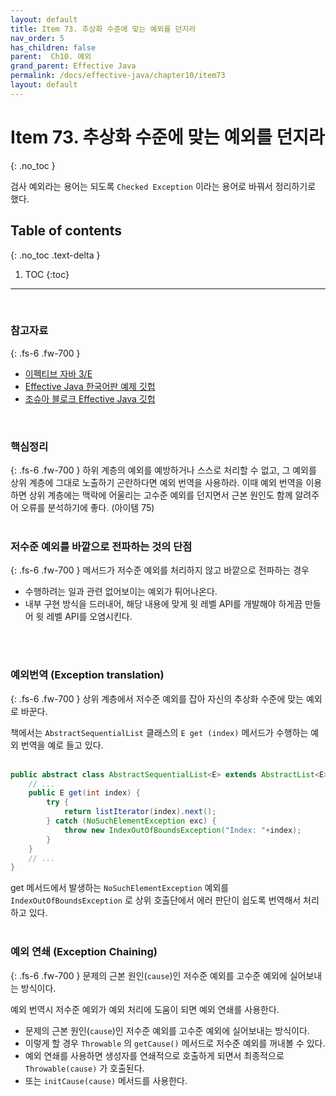 ```yaml
---
layout: default
title: Item 73. 추상화 수준에 맞는 예외를 던지라
nav_order: 5
has_children: false
parent:  Ch10. 예외
grand_parent: Effective Java
permalink: /docs/effective-java/chapter10/item73
layout: default
---
```




# Item 73. 추상화 수준에 맞는 예외를 던지라
{: .no_toc }

검사 예외라는 용어는 되도록 `Checked Exception` 이라는 용어로 바꿔서 정리하기로 했다.<br>

## Table of contents
{: .no_toc .text-delta }

1. TOC
{:toc}

---

<br>

### 참고자료
{: .fs-6 .fw-700 }

- [이펙티브 자바 3/E](http://www.yes24.com/Product/Goods/65551284)
- [Effective Java 한국어판 예제 깃헙](https://github.com/WegraLee)
- [조슈아 블로크 Effective Java 깃헙](https://github.com/jbloch/effective-java-3e-source-code/tree/master/src/effectivejava)
  <br>
<br>

### 핵심정리
{: .fs-6 .fw-700 }
하위 계층의 예외를 예방하거나 스스로 처리할 수 없고, 그 예외를 상위 계층에 그대로 노출하기 곤란하다면 예외 번역을 사용하라. 이때 예외 번역을 이용하면 상위 계층에는 맥락에 어울리는 고수준 예외를 던지면서 근본 원인도 함께 알려주어 오류를 분석하기에 좋다. (아이템 75)<br>
<br>

### 저수준 예외를 바깥으로 전파하는 것의 단점
{: .fs-6 .fw-700 }
메서드가 저수준 예외를 처리하지 않고 바깥으로 전파하는 경우
- 수행하려는 일과 관련 없어보이는 예외가 튀어나온다.
- 내부 구현 방식을 드러내어, 해당 내용에 맞게 윗 레벨 API를 개발해야 하게끔 만들어 윗 레벨 API를 오염시킨다.
<br>
<br>

### 예외번역 (Exception translation)
{: .fs-6 .fw-700 }
상위 계층에서 저수준 예외를 잡아 자신의 추상화 수준에 맞는 예외로 바꾼다.<br>

책에서는 `AbstractSequentialList` 클래스의 `E get (index)` 메서드가 수행하는 예외 번역을 예로 들고 있다.<br>
<br>

```java
public abstract class AbstractSequentialList<E> extends AbstractList<E> {
    // ...
    public E get(int index) {
        try {
            return listIterator(index).next();
        } catch (NoSuchElementException exc) {
            throw new IndexOutOfBoundsException("Index: "+index);
        }
    }
    // ...
}
```

get 메서드에서 발생하는 `NoSuchElementException` 예외를`IndexOutOfBoundsException` 로 상위 호출단에서 에러 판단이 쉽도록 번역해서 처리하고 있다.<br>
<br>

### 예외 연쇄 (Exception Chaining)
{: .fs-6 .fw-700 }
문제의 근본 원인(`cause`)인 저수준 예외를 고수준 예외에 실어보내는 방식이다. <br>

예외 번역시 저수준 예외가 예외 처리에 도움이 되면 예외 연쇄를 사용한다.<br>

- 문제의 근본 원인(`cause`)인 저수준 예외를 고수준 예외에 실어보내는 방식이다.
- 이렇게 할  경우 `Throwable` 의 `getCause()` 메서드로 저수준 예외를 꺼내볼 수 있다.
- 예외 연쇄를 사용하면 생성자를 연쇄적으로 호출하게 되면서 최종적으로 `Throwable(cause)` 가 호출된다.
- 또는 `initCause(cause)` 메서드를 사용한다.